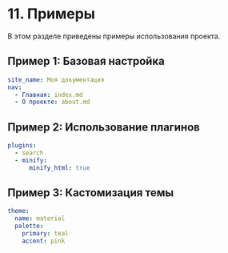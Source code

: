 # 11. Примеры

В этом разделе приведены примеры использования проекта.

## Пример 1: Базовая настройка

```yaml
site_name: Моя документация
nav:
  - Главная: index.md
  - О проекте: about.md
```

## Пример 2: Использование плагинов


```yaml
plugins:
  - search
  - minify:
      minify_html: true
```

## Пример 3: Кастомизация темы

```yaml
theme:
  name: material
  palette:
    primary: teal
    accent: pink
```